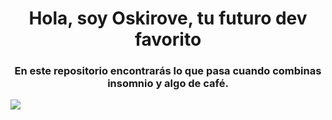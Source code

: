 <h1 align="center">Hola, soy Oskirove, tu futuro dev favorito </h1>
<h3 align="center">En este repositorio encontrarás lo que pasa cuando combinas insomnio y algo de café.</h3>
<img align="center" src="https://github.com/user-attachments/assets/6556fcdb-4160-4a79-94ef-341c4be3959b">
